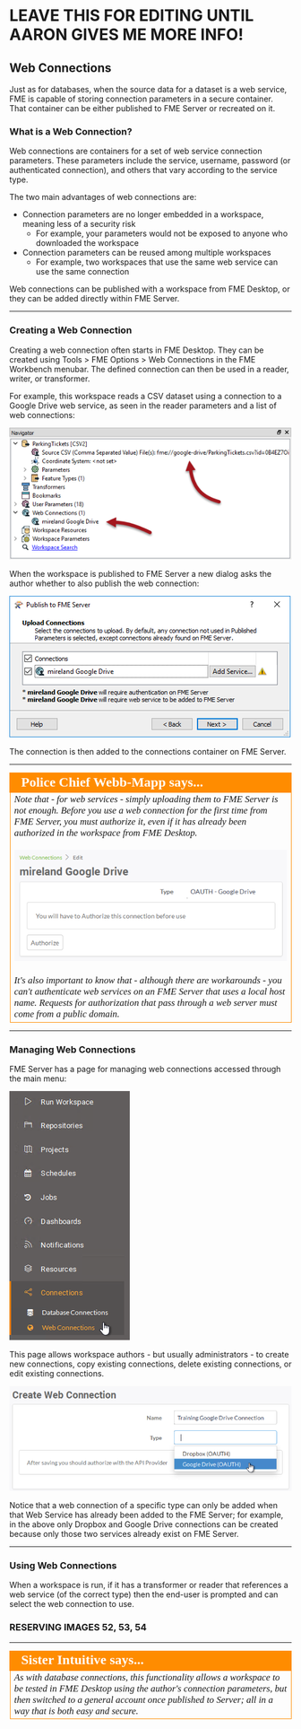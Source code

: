 # LEAVE THIS FOR EDITING UNTIL AARON GIVES ME MORE INFO!

## Web Connections

Just as for databases, when the source data for a dataset is a web service, FME is capable of storing connection parameters in a secure container. That container can be either published to FME Server or recreated on it.

### What is a Web Connection? ###

Web connections are containers for a set of web service connection parameters. These parameters include the service, username, password (or authenticated connection), and others that vary according to the service type.

The two main advantages of web connections are:

- Connection parameters are no longer embedded in a workspace, meaning less of a security risk
	- For example, your parameters would not be exposed to anyone who downloaded the workspace
- Connection parameters can be reused among multiple workspaces
	- For example, two workspaces that use the same web service can use the same connection

Web connections can be published with a workspace from FME Desktop, or they can be added directly within FME Server.

---

### Creating a Web Connection ###

Creating a web connection often starts in FME Desktop. They can be created using Tools &gt; FME Options &gt; Web Connections in the FME Workbench menubar. The defined connection can then be used in a reader, writer, or transformer.

For example, this workspace reads a CSV dataset using a connection to a Google Drive web service, as seen in the reader parameters and a list of web connections:

![](./Images/Img1.047.WebConnectionInWB.png)

When the workspace is published to FME Server a new dialog asks the author whether to also publish the web connection:

![](./Images/Img1.048.WebConnectionInWiz.png)

The connection is then added to the connections container on FME Server.

---

<!--Person X Says Section-->

<table style="border-spacing: 0px">
<tr>
<td style="vertical-align:middle;background-color:darkorange;border: 2px solid darkorange">
<i class="fa fa-quote-left fa-lg fa-pull-left fa-fw" style="color:white;padding-right: 12px;vertical-align:text-top"></i>
<span style="color:white;font-size:x-large;font-weight: bold;font-family:serif">Police Chief Webb-Mapp says...</span>
</td>
</tr>

<tr>
<td style="border: 1px solid darkorange">
<span style="font-family:serif; font-style:italic; font-size:larger">
Note that - for web services - simply uploading them to FME Server is not enough. Before you use a web connection for the first time from FME Server, you must authorize it, even if it has already been authorized in the workspace from FME Desktop.
<br><br><img src="./Images/Img1.049.WebConnectionReAuth.png">
<br><br>It's also important to know that - although there are workarounds - you can't authenticate web services on an FME Server that uses a local host name. Requests for authorization that pass through a web server must come from a public domain.
</span>
</td>
</tr>
</table>

---

### Managing Web Connections ###

FME Server has a page for managing web connections accessed through the main menu:

![](./Images/Img1.050.WebConnectionsMenu.png)

This page allows workspace authors - but usually administrators - to create new connections, copy existing connections, delete existing connections, or edit existing connections.

![](./Images/Img1.051.AddWebConnection.png)

Notice that a web connection of a specific type can only be added when that Web Service has already been added to the FME Server; for example, in the above only Dropbox and Google Drive connections can be created because only those two services already exist on FME Server.

---

### Using Web Connections ###

When a workspace is run, if it has a transformer or reader that references a web service (of the correct type) then the end-user is prompted and can select the web connection to use.

### RESERVING IMAGES 52, 53, 54

---

<!--Person X Says Section-->

<table style="border-spacing: 0px">
<tr>
<td style="vertical-align:middle;background-color:darkorange;border: 2px solid darkorange">
<i class="fa fa-quote-left fa-lg fa-pull-left fa-fw" style="color:white;padding-right: 12px;vertical-align:text-top"></i>
<span style="color:white;font-size:x-large;font-weight: bold;font-family:serif">Sister Intuitive says...</span>
</td>
</tr>

<tr>
<td style="border: 1px solid darkorange">
<span style="font-family:serif; font-style:italic; font-size:larger">
As with database connections, this functionality allows a workspace to be tested in FME Desktop using the author's connection parameters, but then switched to a general account once published to Server; all in a way that is both easy and secure. 
</span>
</td>
</tr>
</table>

